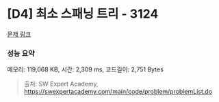 # [D4] 최소 스패닝 트리 - 3124 

[문제 링크](https://swexpertacademy.com/main/code/problem/problemDetail.do?contestProbId=AV_mSnmKUckDFAWb) 

### 성능 요약

메모리: 119,068 KB, 시간: 2,309 ms, 코드길이: 2,751 Bytes



> 출처: SW Expert Academy, https://swexpertacademy.com/main/code/problem/problemList.do